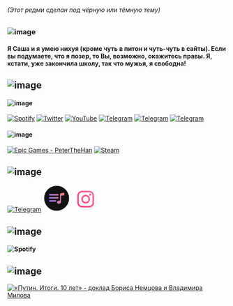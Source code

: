 ###### (Этот редми сделан под чёрную или тёмную тему)

### ![image](https://user-images.githubusercontent.com/80100455/125430834-b4740154-969e-4d56-8b90-f68f1fde6b81.png)
#### Я Саша и я умею нихуя (кроме чуть в питон и чуть-чуть в сайты). Если вы подумаете, что я позер, то Вы, возможно, окажитесь правы. Я, кстати, уже закончила школу, так что мужья, я свободна!

## ![image](https://user-images.githubusercontent.com/80100455/125430939-ebe765bd-ab9c-4ec7-bb64-842ce49034cc.png)
#### ![image](https://user-images.githubusercontent.com/80100455/125431892-27ff7000-551c-4d06-9703-c665361df5f1.png)
<p align="left">
  <a href="https://open.spotify.com/user/frzo48r5rx3wx03vi1j0viy5k"><img alt="Spotify" title="Spotify" height="32" width="32" src="https://raw.githubusercontent.com/peterthehan/peterthehan/master/assets/spotify.svg"></a>
  <a href="https://twitter.com/dina_idi_nahui"><img alt="Twitter" title="Twitter" height="32" width="32" src="https://raw.githubusercontent.com/peterthehan/peterthehan/master/assets/twitter.svg"></a>
  <a href="https://www.youtube.com/channel/UCOT2dstoaF2vYg1WfvDakwg"><img alt="YouTube" title="YouTube" height="32" width="32" src="https://raw.githubusercontent.com/peterthehan/peterthehan/master/assets/youtube.svg"></a>
  <a href=https://www.t.me/Saha_Glens><img alt='Telegram' title='Я в Телеграм!' height='32' width='32' 
src="https://www.svgrepo.com/show/303292/telegram-logo.svg"></a>
  <a href=https://www.t.me/Saha_Glens_Blog><img alt='Telegram' title='Мой блог в Телеграм!' height='32' width='32' 
src="https://www.svgrepo.com/show/303292/telegram-logo.svg"></a>
  <a href=https://t.me/dannie_SahaGlens><img alt='Telegram' title='Все ссылки!' height='32' width='32' 
src="https://www.svgrepo.com/show/303292/telegram-logo.svg"></a>
</p>

#### ![image](https://user-images.githubusercontent.com/80100455/125431914-d78f3037-5115-4c8b-93ca-e684d8022c81.png)
<p align="left">
  <a href="#"><img alt="Epic Games - PeterTheHan" title="NavernoeDa" height="32" width="32" src="https://raw.githubusercontent.com/peterthehan/peterthehan/master/assets/epicgames.svg"></a>
  <a href="https://steamcommunity.com/id/Navernoe_Da"><img alt="Steam" title="Steam" height="32" width="32" src="https://raw.githubusercontent.com/peterthehan/peterthehan/master/assets/steam.svg"></a>
</p>

## ![image](https://user-images.githubusercontent.com/80100455/125431351-e9cdcc4e-e808-4138-973c-03fccc8fde46.png)

<p align='left'>
    <a href=https://www.t.me/Vtosters><img alt='Telegram' title='Ахуеный мод на ВК' height='72' width='72' 
src="https://upload.wikimedia.org/wikipedia/commons/b/b2/VTosters_logo.svg"></a>
  <a href=https://www.t.me/vkxci><img alt='Telegram' title='Ахуеный мод на ВК, а именно музыка' height='62' width='62' 
src="vkx.png"></a>
  <a href=https://t.me/instander><img alt='Telegram' title='Ахуеный мод на Инстаграм' height='62' width='62' 
src="instander.png"></a>
</p>

## ![image](https://user-images.githubusercontent.com/80100455/125431427-8f8d9c0a-3c06-4dc4-b848-0b5c0d3c5bca.png)
#### ![Spotify](https://a-beryl.vercel.app//api/spotify)

## ![image](https://user-images.githubusercontent.com/80100455/125431521-15604aed-e599-47ef-b7fb-3647869403af.png)
<a href="https://natribu.org" class="local-link"><img loading="lazy" src="https://www.putin-itogi.ru/b/290x70.jpg" width="290" height="70" border="0" alt="«Путин. Итоги. 10 лет» - доклад Бориса Немцова и Владимира Милова" /></a>
